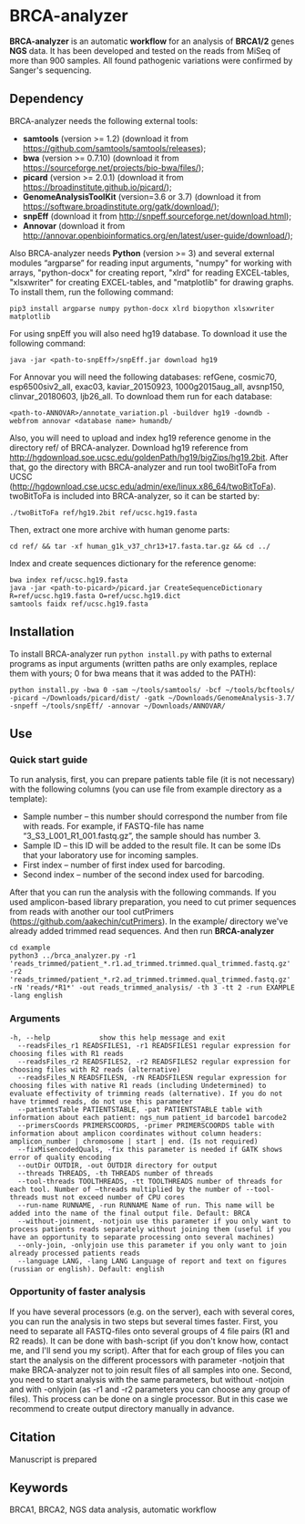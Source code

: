 # BRCA-analyzer
**BRCA-analyzer** is an automatic **workflow** for an analysis of **BRCA1/2** genes **NGS** data. It has been developed and tested on the reads from MiSeq of more than 900 samples. All found pathogenic variations were confirmed by Sanger's sequencing.
## Dependency
BRCA-analyzer needs the following external tools:
* **samtools** (version >= 1.2) (download it from https://github.com/samtools/samtools/releases);
* **bwa** (version >= 0.7.10) (download it from https://sourceforge.net/projects/bio-bwa/files/);
* **picard** (version >= 2.0.1) (download it from https://broadinstitute.github.io/picard/);
* **GenomeAnalysisToolKit** (version=3.6 or 3.7) (download it from https://software.broadinstitute.org/gatk/download/);
* **snpEff** (download it from http://snpeff.sourceforge.net/download.html);
* **Annovar** (download it from http://annovar.openbioinformatics.org/en/latest/user-guide/download/);

Also BRCA-analyzer needs **Python** (version >= 3) and several external modules “argparse” for reading input arguments, "numpy" for working with arrays, "python-docx" for creating report, "xlrd" for reading EXCEL-tables, "xlsxwriter" for creating EXCEL-tables, and "matplotlib" for drawing graphs. To install them, run the following command:
```
pip3 install argparse numpy python-docx xlrd biopython xlsxwriter matplotlib
```
 For using snpEff you will also need hg19 database. To download it use the following command:
```
java -jar <path-to-snpEff>/snpEff.jar download hg19
```
For Annovar you will need the following databases: refGene, cosmic70, esp6500siv2_all, exac03, kaviar_20150923, 1000g2015aug_all, avsnp150, clinvar_20180603, ljb26_all. To download them run for each database: 
```
<path-to-ANNOVAR>/annotate_variation.pl -buildver hg19 -downdb -webfrom annovar <database name> humandb/
```
Also, you will need to upload and index hg19 reference genome in the directory ref/ of BRCA-analyzer. Download hg19 reference from http://hgdownload.soe.ucsc.edu/goldenPath/hg19/bigZips/hg19.2bit. After that, go the directory with BRCA-analyzer and run tool twoBitToFa from UCSC (http://hgdownload.cse.ucsc.edu/admin/exe/linux.x86_64/twoBitToFa). twoBitToFa is included into BRCA-analyzer, so it can be started by:
``` 
./twoBitToFa ref/hg19.2bit ref/ucsc.hg19.fasta 
```
Then, extract one more archive with human genome parts:
```
cd ref/ && tar -xf human_g1k_v37_chr13+17.fasta.tar.gz && cd ../
```
Index and create sequences dictionary for the reference genome:
``` 
bwa index ref/ucsc.hg19.fasta
java -jar <path-to-picard>/picard.jar CreateSequenceDictionary R=ref/ucsc.hg19.fasta O=ref/ucsc.hg19.dict
samtools faidx ref/ucsc.hg19.fasta
```
## Installation
To install BRCA-analyzer run `python install.py` with paths to external programs as input arguments (written paths are only examples, replace them with yours; 0 for bwa means that it was added to the PATH):
```
python install.py -bwa 0 -sam ~/tools/samtools/ -bcf ~/tools/bcftools/ -picard ~/Downloads/picard/dist/ -gatk ~/Downloads/GenomeAnalysis-3.7/ -snpeff ~/tools/snpEff/ -annovar ~/Downloads/ANNOVAR/
```
## Use
### Quick start guide
To run analysis, first, you can prepare patients table file (it is not necessary) with the following columns (you can use file from example directory as a template):
* Sample number – this number should correspond the number from file with reads. For example, if FASTQ-file has name “3_S3_L001_R1_001.fastq.gz”, the sample should has number 3.
* Sample ID – this ID will be added to the result file. It can be some IDs that your laboratory use for incoming samples.
* First index – number of first index used for barcoding.
* Second index – number of the second index used for barcoding.

After that you can run the analysis with the following commands. If you used amplicon-based library preparation, you need to cut primer sequences from reads with another our tool cutPrimers (https://github.com/aakechin/cutPrimers). In the example/ directory we've already added trimmed read sequences. And then run **BRCA-analyzer**
```
cd example 
python3 ../brca_analyzer.py -r1 'reads_trimmed/patient_*.r1.ad_trimmed.trimmed.qual_trimmed.fastq.gz' -r2 'reads_trimmed/patient_*.r2.ad_trimmed.trimmed.qual_trimmed.fastq.gz' -rN 'reads/*R1*' -out reads_trimmed_analysis/ -th 3 -tt 2 -run EXAMPLE -lang english
```
### Arguments
```
-h, --help            show this help message and exit
  --readsFiles_r1 READSFILES1, -r1 READSFILES1 regular expression for choosing files with R1 reads
  --readsFiles_r2 READSFILES2, -r2 READSFILES2 regular expression for choosing files with R2 reads (alternative)
  --readsFiles_N READSFILESN, -rN READSFILESN regular expression for choosing files with native R1 reads (including Undetermined) to evaluate effectivity of trimming reads (alternative). If you do not have trimmed reads, do not use this parameter
  --patientsTable PATIENTSTABLE, -pat PATIENTSTABLE table with information about each patient: ngs_num patient_id barcode1 barcode2
  --primersCoords PRIMERSCOORDS, -primer PRIMERSCOORDS table with information about amplicon coordinates without column headers: amplicon_number | chromosome | start | end. (Is not required)
  --fixMisencodedQuals, -fix this parameter is needed if GATK shows error of quality encoding
  --outDir OUTDIR, -out OUTDIR directory for output
  --threads THREADS, -th THREADS number of threads
  --tool-threads TOOLTHREADS, -tt TOOLTHREADS number of threads for each tool. Number of –threads multiplied by the number of --tool-threads must not exceed number of CPU cores
  --run-name RUNNAME, -run RUNNAME Name of run. This name will be added into the name of the final output file. Default: BRCA
  --without-joinment, -notjoin use this parameter if you only want to process patients reads separately without joining them (useful if you have an opportunity to separate processing onto several machines)
  --only-join, -onlyjoin use this parameter if you only want to join already processed patients reads
  --language LANG, -lang LANG Language of report and text on figures (russian or english). Default: english
```
### Opportunity of faster analysis
If you have several processors (e.g. on the server), each with several cores, you can run the analysis in two steps but several times faster. First, you need to separate all FASTQ-files onto several groups of 4 file pairs (R1 and R2 reads). It can be done with bash-script (if you don't know how, contact me, and I'll send you my script). After that for each group of files you can start the analysis on the different processors with parameter -notjoin that make BRCA-analyzer not to join result files of all samples into one. Second, you need to start analysis with the same parameters, but without -notjoin and with -onlyjoin (as -r1 and -r2 parameters you can choose any group of files). This process can be done on a single processor. But in this case we recommend to create output directory manually in advance.
## Citation
Manuscript is prepared
## Keywords
BRCA1, BRCA2, NGS data analysis, automatic workflow
